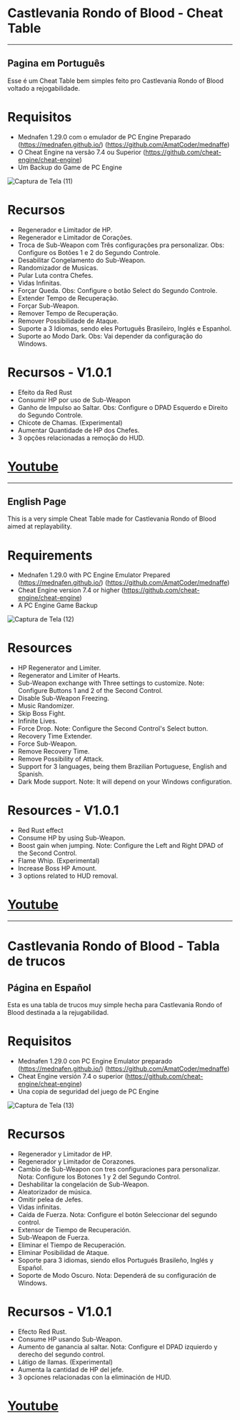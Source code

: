 # Castlevania Rondo of Blood - Cheat Table

----

## Pagina em Português

Esse é um Cheat Table bem simples feito pro Castlevania Rondo of Blood voltado a rejogabilidade.

# Requisitos

* Mednafen 1.29.0 com o emulador de PC Engine Preparado (https://mednafen.github.io/) (https://github.com/AmatCoder/mednaffe)
* O Cheat Engine na versão 7.4 ou Superior (https://github.com/cheat-engine/cheat-engine)
* Um Backup do Game de PC Engine

![Captura de Tela (11)](https://user-images.githubusercontent.com/36766041/172072774-8a9e734a-0fd0-4356-9101-bd48288232ae.png)

# Recursos

* Regenerador e Limitador de HP.
* Regenerador e Limitador de Coraçôes.
* Troca de Sub-Weapon com Três configurações pra personalizar. Obs: Configure os Botões 1 e 2 do Segundo Controle.
* Desabilitar Congelamento do Sub-Weapon.
* Randomizador de Musicas.
* Pular Luta contra Chefes.
* Vidas Infinitas.
* Forçar Queda. Obs: Configure o botão Select do Segundo Controle.
* Extender Tempo de Recuperação.
* Forçar Sub-Weapon.
* Remover Tempo de Recuperação.
* Remover Possibilidade de Ataque.
* Suporte a 3 Idiomas, sendo eles Português Brasileiro, Inglés e Espanhol.
* Suporte ao Modo Dark. Obs: Vai depender da configuração do Windows.

# Recursos - V1.0.1

* Efeito da Red Rust
* Consumir HP por uso de Sub-Weapon
* Ganho de Impulso ao Saltar. Obs: Configure o DPAD Esquerdo e Direito do Segundo Controle.
* Chicote de Chamas. (Experimental)
* Aumentar Quantidade de HP dos Chefes.
* 3 opções relacionadas a remoção do HUD.

# [Youtube](https://www.youtube.com/channel/UClAmzmIgj22vX8lia9-om-w)

----

## English Page

This is a very simple Cheat Table made for Castlevania Rondo of Blood aimed at replayability.

# Requirements

* Mednafen 1.29.0 with PC Engine Emulator Prepared (https://mednafen.github.io/) (https://github.com/AmatCoder/mednaffe)
* Cheat Engine version 7.4 or higher (https://github.com/cheat-engine/cheat-engine)
* A PC Engine Game Backup

![Captura de Tela (12)](https://user-images.githubusercontent.com/36766041/172073226-85a6a329-ba85-4c5b-9db6-ee6d00c40792.png)

# Resources

* HP Regenerator and Limiter.
* Regenerator and Limiter of Hearts.
* Sub-Weapon exchange with Three settings to customize. Note: Configure Buttons 1 and 2 of the Second Control.
* Disable Sub-Weapon Freezing.
* Music Randomizer.
* Skip Boss Fight.
* Infinite Lives.
* Force Drop. Note: Configure the Second Control's Select button.
* Recovery Time Extender.
* Force Sub-Weapon.
* Remove Recovery Time.
* Remove Possibility of Attack.
* Support for 3 languages, being them Brazilian Portuguese, English and Spanish.
* Dark Mode support. Note: It will depend on your Windows configuration.

# Resources - V1.0.1

* Red Rust effect
* Consume HP by using Sub-Weapon.
* Boost gain when jumping. Note: Configure the Left and Right DPAD of the Second Control.
* Flame Whip. (Experimental)
* Increase Boss HP Amount.
* 3 options related to HUD removal.

# [Youtube](https://www.youtube.com/channel/UClAmzmIgj22vX8lia9-om-w)

----

# Castlevania Rondo of Blood - Tabla de trucos

## Página en Español

Esta es una tabla de trucos muy simple hecha para Castlevania Rondo of Blood destinada a la rejugabilidad.

# Requisitos

* Mednafen 1.29.0 con PC Engine Emulator preparado (https://mednafen.github.io/) (https://github.com/AmatCoder/mednaffe)
* Cheat Engine versión 7.4 o superior (https://github.com/cheat-engine/cheat-engine)
* Una copia de seguridad del juego de PC Engine

![Captura de Tela (13)](https://user-images.githubusercontent.com/36766041/172073380-f43157c0-50ae-4305-bc9e-ac9aec6db8a2.png)

# Recursos

* Regenerador y Limitador de HP.
* Regenerador y Limitador de Corazones.
* Cambio de Sub-Weapon con tres configuraciones para personalizar. Nota: Configure los Botones 1 y 2 del Segundo Control.
* Deshabilitar la congelación de Sub-Weapon.
* Aleatorizador de música.
* Omitir pelea de Jefes.
* Vidas infinitas.
* Caída de Fuerza. Nota: Configure el botón Seleccionar del segundo control.
* Extensor de Tiempo de Recuperación.
* Sub-Weapon de Fuerza.
* Eliminar el Tiempo de Recuperación.
* Eliminar Posibilidad de Ataque.
* Soporte para 3 idiomas, siendo ellos Portugués Brasileño, Inglés y Español.
* Soporte de Modo Oscuro. Nota: Dependerá de su configuración de Windows.

# Recursos - V1.0.1

* Efecto Red Rust.
* Consume HP usando Sub-Weapon.
* Aumento de ganancia al saltar. Nota: Configure el DPAD izquierdo y derecho del segundo control.
* Látigo de llamas. (Experimental)
* Aumenta la cantidad de HP del jefe.
* 3 opciones relacionadas con la eliminación de HUD.

# [Youtube](https://www.youtube.com/channel/UClAmzmIgj22vX8lia9-om-w)
